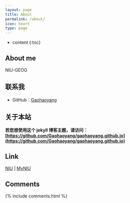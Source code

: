 ```yaml
---
layout: page
title: About
permalink: /about/
icon: heart
type: page
---
```


* content
{:toc}

## About me

<!-- <iframe src="https://githubbadge.appspot.com/gaohaoyang?s=1" style="border: 0;height: 142px;width: 200px;overflow: hidden;" frameBorder="0"></iframe> -->

NIU-GEOG

## 联系我

* GitHub：[Gaohaoyang](https://github.com/861)
<!-- * email：gaohaoyang126@126.com
* [Weibo](http://weibo.com/3115521wh) -->


## 关于本站

**若您想使用这个 jekyll 博客主题，请访问：[https://github.com/Gaohaoyang/gaohaoyang.github.io](https://github.com/Gaohaoyang/gaohaoyang.github.io)**



## Link

[NIU](https://niu.edu) \| [MyNIU](https:/MYNIU.NIU.EDU) 

## Comments

{% include comments.html %}
